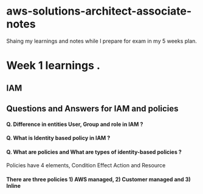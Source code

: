 # aws-solutions-architect-associate-notes
Shaing my learnings and notes while I prepare for exam in my 5 weeks plan.

# Week 1 learnings .

## IAM 


## Questions and Answers for IAM and policies 
#### Q. Difference in entities User, Group and role in IAM ? 

#### Q. What is Identity based policy in IAM ?

#### Q. What are policies and What are types of identity-based policies ?

Policies have 4 elements,
Condition
Effect
Action and 
Resource
#### There are three policies 1) AWS managed, 2) Customer managed and 3) Inline
